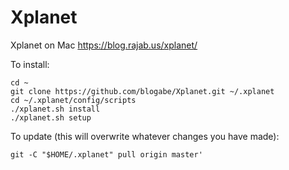 # Xplanet

Xplanet on Mac
https://blog.rajab.us/xplanet/

To install:
```
cd ~
git clone https://github.com/blogabe/Xplanet.git ~/.xplanet
cd ~/.xplanet/config/scripts
./xplanet.sh install
./xplanet.sh setup
```

To update (this will overwrite whatever changes you have made):
```
git -C "$HOME/.xplanet" pull origin master'
```
